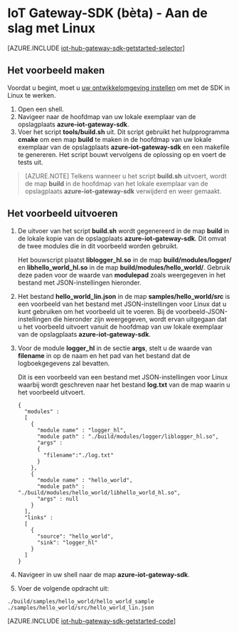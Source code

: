 <properties
    pageTitle="Aan de slag met de SDK-Gateway in IoT-Hub | Microsoft Azure"
    description="Overzicht van de Gateway SDK in Azure IoT-Hub bij gebruik van Linux, ter illustratie van de belangrijkste concepten die u moet kennen wanneer u de Gateway SDK in Azure IoT-Hub gebruikt."
    services="iot-hub"
    documentationCenter=""
    authors="chipalost"
    manager="timlt"
    editor=""/>

<tags
     ms.service="iot-hub"
     ms.devlang="cpp"
     ms.topic="get-started-article"
     ms.tgt_pltfrm="na"
     ms.workload="na"
     ms.date="08/25/2016"
     ms.author="andbuc"/>



# IoT Gateway-SDK (bèta) - Aan de slag met Linux

[AZURE.INCLUDE [iot-hub-gateway-sdk-getstarted-selector](../../includes/iot-hub-gateway-sdk-getstarted-selector.md)]

## Het voorbeeld maken

Voordat u begint, moet u [uw ontwikkelomgeving instellen][lnk-setupdevbox] om met de SDK in Linux te werken.

1. Open een shell.
2. Navigeer naar de hoofdmap van uw lokale exemplaar van de opslagplaats **azure-iot-gateway-sdk**.
3. Voer het script **tools/build.sh** uit. Dit script gebruikt het hulpprogramma **cmake** om een map **build** te maken in de hoofdmap van uw lokale exemplaar van de opslagplaats **azure-iot-gateway-sdk** en een makefile te genereren. Het script bouwt vervolgens de oplossing op en voert de tests uit.

> [AZURE.NOTE]  Telkens wanneer u het script **build.sh** uitvoert, wordt de map **build** in de hoofdmap van het lokale exemplaar van de opslagplaats **azure-iot-gateway-sdk** verwijderd en weer gemaakt.

## Het voorbeeld uitvoeren

1. De uitvoer van het script **build.sh** wordt gegenereerd in de map **build** in de lokale kopie van de opslagplaats **azure-iot-gateway-sdk**. Dit omvat de twee modules die in dit voorbeeld worden gebruikt.

    Het bouwscript plaatst **liblogger_hl.so** in de map **build/modules/logger/** en **libhello_world_hl.so** in de map **build/modules/hello_world/**. Gebruik deze paden voor de waarde van **modulepad** zoals weergegeven in het bestand met JSON-instellingen hieronder.

2. Het bestand **hello_world_lin.json** in de map **samples/hello_world/src** is een voorbeeld van het bestand met JSON-instellingen voor Linux dat u kunt gebruiken om het voorbeeld uit te voeren. Bij de voorbeeld-JSON-instellingen die hieronder zijn weergegeven, wordt ervan uitgegaan dat u het voorbeeld uitvoert vanuit de hoofdmap van uw lokale exemplaar van de opslagplaats **azure-iot-gateway-sdk**.

3. Voor de module **logger_hl** in de sectie **args**, stelt u de waarde van **filename** in op de naam en het pad van het bestand dat de logboekgegevens zal bevatten.

    Dit is een voorbeeld van een bestand met JSON-instellingen voor Linux waarbij wordt geschreven naar het bestand **log.txt** van de map waarin u het voorbeeld uitvoert.

    ```
    {
      "modules" :
      [ 
        {
          "module name" : "logger_hl",
          "module path" : "./build/modules/logger/liblogger_hl.so",
          "args" : 
          {
            "filename":"./log.txt"
          }
        },
        {
          "module name" : "hello_world",
          "module path" : "./build/modules/hello_world/libhello_world_hl.so",
          "args" : null
        }
      ],
      "links" :
      [
        {
          "source": "hello_world",
          "sink": "logger_hl"
        }
      ]
    }
    ```

3. Navigeer in uw shell naar de map **azure-iot-gateway-sdk**.
4. Voer de volgende opdracht uit:
  
  ```
  ./build/samples/hello_world/hello_world_sample ./samples/hello_world/src/hello_world_lin.json
  ``` 

[AZURE.INCLUDE [iot-hub-gateway-sdk-getstarted-code](../../includes/iot-hub-gateway-sdk-getstarted-code.md)]

<!-- Links -->
[lnk-setupdevbox]: https://github.com/Azure/azure-iot-gateway-sdk/blob/master/doc/devbox_setup.md



<!--HONumber=Sep16_HO3-->


